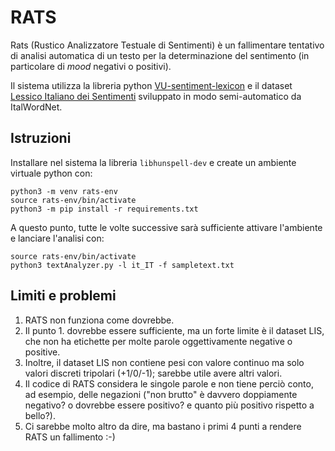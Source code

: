# RATS

Rats (Rustico Analizzatore Testuale di Sentimenti) è un fallimentare tentativo di analisi automatica di un testo per la determinazione del sentimento (in particolare di _mood_ negativi o positivi).

Il sistema utilizza la libreria python [VU-sentiment-lexicon](https://github.com/opener-project/VU-sentiment-lexicon) e il dataset [Lessico Italiano dei Sentimenti](https://dspace-clarin-it.ilc.cnr.it/repository/xmlui/handle/20.500.11752/ILC-73) sviluppato in modo semi-automatico da ItalWordNet.

## Istruzioni

Installare nel sistema la libreria `libhunspell-dev` e create un ambiente virtuale python con:

    python3 -m venv rats-env
    source rats-env/bin/activate
    python3 -m pip install -r requirements.txt
    
A questo punto, tutte le volte successive sarà sufficiente attivare l'ambiente e lanciare l'analisi con:

    source rats-env/bin/activate
    python3 textAnalyzer.py -l it_IT -f sampletext.txt

## Limiti e problemi

1. RATS non funziona come dovrebbe.
2. Il punto 1. dovrebbe essere sufficiente, ma un forte limite è il dataset LIS, che non ha etichette per molte parole oggettivamente negative o positive.
3. Inoltre, il dataset LIS non contiene pesi con valore continuo ma solo valori discreti tripolari (+1/0/-1); sarebbe utile avere altri valori.
4. Il codice di RATS considera le singole parole e non tiene perciò conto, ad esempio, delle negazioni ("non brutto" è davvero doppiamente negativo? o dovrebbe essere positivo? e quanto più positivo rispetto a bello?).
5. Ci sarebbe molto altro da dire, ma bastano i primi 4 punti a rendere RATS un fallimento :-)
